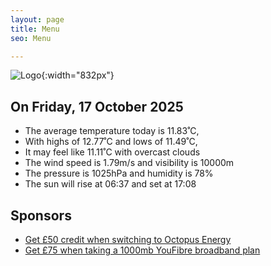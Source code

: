 ```yaml
---
layout: page
title: Menu
seo: Menu

---
```


![Logo](/images/logo.jpg){:width="832px"}

<!-- weather_marker starts -->
## On Friday, 17 October 2025

- The average temperature today is 11.83˚C,
- With highs of 12.77˚C and lows of 11.49˚C,
- It may feel like 11.11˚C with overcast clouds
- The wind speed is 1.79m/s and visibility is 10000m
- The pressure is 1025hPa and humidity is 78%
- The sun will rise at 06:37 and set at 17:08

<!-- weather_marker ends -->

## Sponsors

- [Get £50 credit when switching to Octopus Energy](https://bit.ly/3oD1nnS)
- [Get £75 when taking a 1000mb YouFibre broadband plan](https://aklam.io/91zWhU?)
